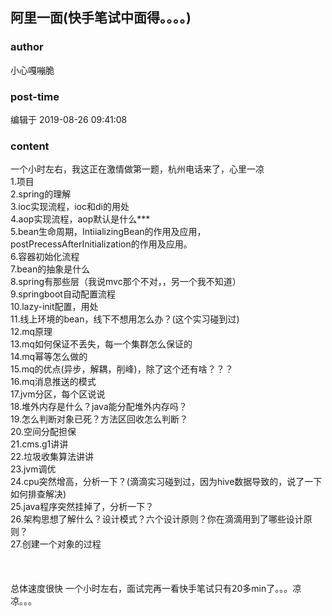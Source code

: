 ## 阿里一面(快手笔试中面得。。。。)
### author 
小心嘎嘣脆
### post-time 

编辑于  2019-08-26 09:41:08
### content 
<div class="post-topic-des nc-post-content">
 <div>
  一个小时左右，我这正在激情做第一题，杭州电话来了，心里一凉
 </div>
 <div>
  1.项目
 </div>
 <div>
  2.spring的理解
 </div>
 <div>
  3.ioc实现流程，ioc和di的用处
 </div>
 <div>
  4.aop实现流程，aop默认是什么***
 </div>
 <div>
  5.bean生命周期，IntiializingBean的作用及应用，postPrecessAfterInitialization的作用及应用。
 </div>
 <div>
  6.容器初始化流程
 </div>
 <div>
  7.bean的抽象是什么
 </div>
 <div>
  8.spring有那些层（我说mvc那个不对，，另一个我不知道）
 </div>
 <div>
  9.springboot自动配置流程
 </div>
 <div>
  <span>
   10.lazy-init配置，用处
  </span>
 </div>
 <div>
  11.线上环境的bean，线下不想用怎么办？(这个实习碰到过)
 </div>
 <div>
  12.mq原理
 </div>
 <div>
  13.mq如何保证不丢失，每一个集群怎么保证的
 </div>
 <div>
  14.mq幂等怎么做的
 </div>
 <div>
  15.mq的优点(异步，解耦，削峰)，除了这个还有啥？？？
 </div>
 <div>
  16.mq消息推送的模式
 </div>
 <div>
  17.jvm分区，每个区说说
 </div>
 <div>
  18.堆外内存是什么？java能分配堆外内存吗？
 </div>
 <div>
  19.怎么判断对象已死？方法区回收怎么判断？
 </div>
 <div>
  20.空间分配担保
 </div>
 <div>
  21.cms.g1讲讲
 </div>
 <div>
  22.垃圾收集算法讲讲
 </div>
 <div>
  23.jvm调优
 </div>
 <div>
  24.cpu突然增高，分析一下？(滴滴实习碰到过，因为hive数据导致的，说了一下如何排查解决)
 </div>
 <div>
  25.java程序突然挂掉了，分析一下？
 </div>
 <div>
  26.架构思想了解什么？设计模式？六个设计原则？你在滴滴用到了哪些设计原则？
 </div>
 <div>
  27.创建一个对象的过程
 </div>
 <div>
  <br/>
 </div>
 <div>
  <br/>
 </div>
 <div>
  <br/>
 </div>
 <div>
  总体速度很快 一个小时左右，面试完再一看快手笔试只有20多min了。。。凉凉。。。
 </div>
</div>
